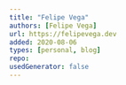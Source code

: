 ```yaml
---
title: "Felipe Vega"
authors: [Felipe Vega]
url: https://felipevega.dev
added: 2020-08-06
types: [personal, blog]
repo: 
usedGenerator: false
---
```


